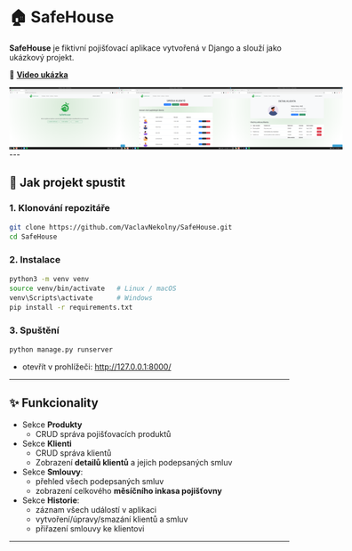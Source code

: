 # 🏠 SafeHouse

**SafeHouse** je fiktivní pojišťovací aplikace vytvořená v Django a slouží jako ukázkový projekt.

🎥 **[Video ukázka](https://youtu.be/OWsMLuW-vfE)**
<div style="display:flex; justify-content:space-around;">
  <img src="media/safe_house_1.png" alt="Ukázka aplikace" width="200"/>
  <img src="media/safe_house_2.png" alt="Ukázka aplikace" width="200"/>
  <img src="media/safe_house_3.png" alt="Ukázka aplikace" width="200"/>
</div>
---

## 🚀 Jak projekt spustit

### 1. Klonování repozitáře
```bash
git clone https://github.com/VaclavNekolny/SafeHouse.git
cd SafeHouse
```

### 2. Instalace
``` bash
python3 -m venv venv
source venv/bin/activate   # Linux / macOS
venv\Scripts\activate      # Windows
pip install -r requirements.txt
```
### 3. Spuštění
``` bash
python manage.py runserver
```
- otevřít v prohlížeči: http://127.0.0.1:8000/

---

## ✨ Funkcionality

- Sekce **Produkty**
  - CRUD správa pojišťovacích produktů     
- Sekce **Klienti**
  - CRUD správa klientů
  - Zobrazení **detailů klientů** a jejich podepsaných smluv  
- Sekce **Smlouvy**:  
  - přehled všech podepsaných smluv  
  - zobrazení celkového **měsíčního inkasa pojišťovny**  
- Sekce **Historie**:  
  - záznam všech událostí v aplikaci  
  - vytvoření/úpravy/smazání klientů a smluv  
  - přiřazení smlouvy ke klientovi  

---

